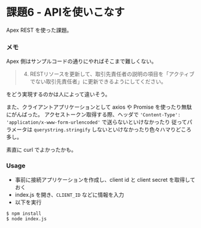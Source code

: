 課題6 - APIを使いこなす
=======================

Apex REST を使った課題。

### メモ

Apex 側はサンプルコードの通りにやればそこまで難しくない。

> 4. RESTリソースを更新して、取引先責任者の説明の項目を「アクティブでない取引先責任者」に更新できるようにしてください。

をどう実現するのかは人によって違いそう。

また、クライアントアプリケーションとして axios や Promise を使ったり無駄にがんばった。
アクセストークン取得する際、ヘッダで `'Content-Type': 'application/x-www-form-urlencoded'` で送らないといけなかったり
従ってパラメータは `querystring.stringify` しないといけなかったり色々ハマりどころ多し。

素直に curl でよかったかも。

### Usage

- 事前に接続アプリケーションを作成し、client id と client secret を取得しておく
- index.js を開き、`CLIENT_ID` などに情報を入力
- 以下を実行

```
$ npm install
$ node index.js
```
